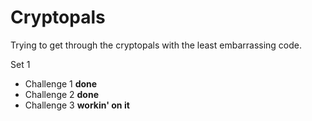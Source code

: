 # Cryptopals

Trying to get through the cryptopals with the least embarrassing code. 

Set 1

- Challenge 1 **done**
- Challenge 2 **done**
- Challenge 3 **workin' on it**

